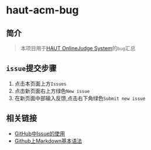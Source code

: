 # haut-acm-bug
## 简介
> 本项目用于[HAUT OnlineJudge System](http://218.28.220.249:50015/JudgeOnline)的`bug`汇总
## `issue`提交步骤  
1. 点击本页面上方`Issues`  
2. 点击新页面右上方绿色`New issue`  
3. 在新页面中部输入反馈,点击右下角绿色`Submit new issue`  
## 相关链接
- [GitHub中Issue的使用](http://www.jianshu.com/p/5ba1e7f5ad70)
- [Github上Markdown基本语法](https://help.github.com/articles/basic-writing-and-formatting-syntax/#headings)
